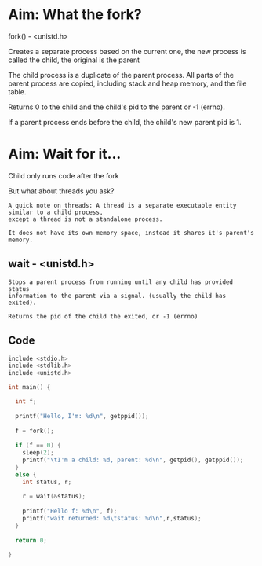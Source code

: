 # Aim: What the fork?

fork() - \<unistd.h\>

  Creates a separate process based on the current one, the new process is called the child,
  the original is the parent
  
  The child process is a duplicate of the parent process. All parts of the parent process are
  copied, including stack and heap memory, and the file table.
  
  Returns 0 to the child and the child's pid to the parent or -1 (errno).
  
  If a parent process ends before the child, the child's new parent pid is 1.
  
  
# Aim: Wait for it...

  Child only runs code after the fork

  But what about threads you ask?
  
    A quick note on threads: A thread is a separate executable entity similar to a child process, 
    except a thread is not a standalone process.
    
    It does not have its own memory space, instead it shares it's parent's memory.
    
    
  ## wait - \<unistd.h\>
  
    Stops a parent process from running until any child has provided status
    information to the parent via a signal. (usually the child has exited).
    
    Returns the pid of the child the exited, or -1 (errno)
  


## Code

```c
include <stdio.h>
include <stdlib.h>
include <unistd.h>

int main() {

  int f;
  
  printf("Hello, I'm: %d\n", getppid());
  
  f = fork();
  
  if (f == 0) {
    sleep(2);
    printf("\tI'm a child: %d, parent: %d\n", getpid(), getppid());
  }
  else {
    int status, r;
    
    r = wait(&status);
    
    printf("Hello f: %d\n", f);
    printf("wait returned: %d\tstatus: %d\n",r,status);
  }
  
  return 0;

}


```
